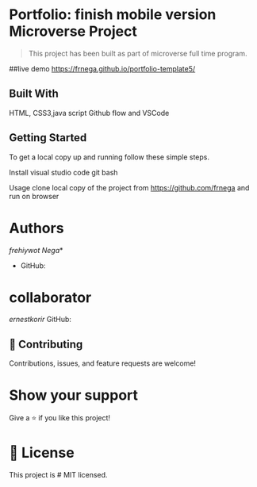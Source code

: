 ﻿# Portfolio: finish mobile version Microverse Project

> This project has been built as part of microverse full time program.

 ##live demo
https://frnega.github.io/portfolio-template5/

## Built With

 HTML, CSS3,java script  Github flow and VSCode

## Getting Started

To get a local copy up and running follow these simple  steps.

Install
visual studio code 
git bash

Usage
clone local copy of the project from https://github.com/frnega
 and run on browser

# Authors

*frehiywot Nega**

- GitHub: [](https://github.com/frnega)

# collaborator

*ernestkorir*
GitHub: [](https://github.com/ernestkorir)


## 🤝 Contributing

Contributions, issues, and feature requests are welcome!

# Show your support

Give a ⭐️ if you like this project!

# 📝 License

This project is # MIT licensed.
